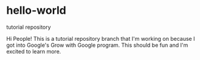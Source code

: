 # hello-world
tutorial repository

Hi People! This is a tutorial repository branch that I'm working on because I got into Google's Grow with Google program. 
This should be fun and I'm excited to learn more.
